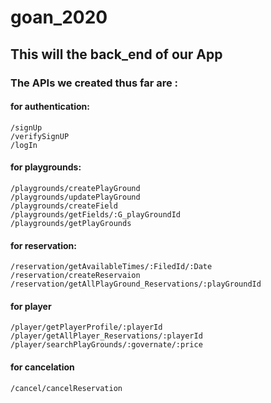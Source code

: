 # goan_2020
## This will the back_end of our App
### The APIs we created thus far are :
  #### for authentication:
    /signUp
    /verifySignUP
    /logIn
  #### for playgrounds:
    /playgrounds/createPlayGround
    /playgrounds/updatePlayGround
    /playgrounds/createField
    /playgrounds/getFields/:G_playGroundId
    /playgrounds/getPlayGrounds
  #### for reservation:
    /reservation/getAvailableTimes/:FiledId/:Date
    /reservation/createReservaion
    /reservation/getAllPlayGround_Reservations/:playGroundId
  #### for player
    /player/getPlayerProfile/:playerId
    /player/getAllPlayer_Reservations/:playerId
    /player/searchPlayGrounds/:governate/:price
  #### for cancelation
    /cancel/cancelReservation
